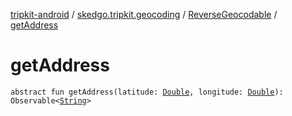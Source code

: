 [tripkit-android](../../index.md) / [skedgo.tripkit.geocoding](../index.md) / [ReverseGeocodable](index.md) / [getAddress](./get-address.md)

# getAddress

`abstract fun getAddress(latitude: `[`Double`](https://kotlinlang.org/api/latest/jvm/stdlib/kotlin/-double/index.html)`, longitude: `[`Double`](https://kotlinlang.org/api/latest/jvm/stdlib/kotlin/-double/index.html)`): Observable<`[`String`](https://kotlinlang.org/api/latest/jvm/stdlib/kotlin/-string/index.html)`>`